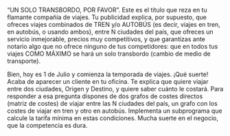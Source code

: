 “UN SOLO TRANSBORDO, POR FAVOR”. Este es el título que reza en tu flamante compañía de viajes. Tu publicidad explica, por supuesto, que ofreces 
viajes combinados de TREN y/o AUTOBÚS (es decir, viajes en tren, en autobús, o usando ambos), entre N ciudades del país, que ofreces un servicio 
inmejorable, precios muy competitivos, y que garantizas ante notario algo que no ofrece ninguno de tus competidores: 
que en todos tus viajes COMO MÁXIMO se hará un solo transbordo (cambio de medio de transporte). 

Bien, hoy es 1 de Julio y comienza la temporada de viajes. ¡Qué suerte! Acaba de aparecer un cliente en tu oficina. 
Te explica que quiere viajar entre dos ciudades, Origen y Destino, y quiere saber cuánto le costará. 
Para responder a esa pregunta dispones de dos grafos de costes directos (matriz de costes) de viajar entre las N ciudades 
del país, un grafo con los costes de viajar en tren y otro en autobús. Implementa un subprograma que calcule la tarifa mínima 
en estas condiciones. Mucha suerte en el negocio, que la competencia es dura.
